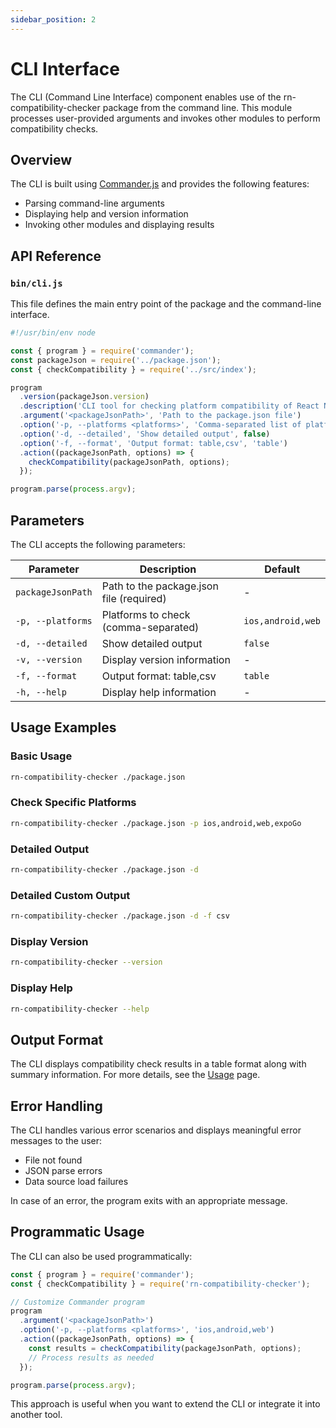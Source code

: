 ```yaml
---
sidebar_position: 2
---
```


# CLI Interface

The CLI (Command Line Interface) component enables use of the rn-compatibility-checker package from the command line. This module processes user-provided arguments and invokes other modules to perform compatibility checks.

## Overview

The CLI is built using [Commander.js](https://github.com/tj/commander.js/) and provides the following features:

- Parsing command-line arguments
- Displaying help and version information
- Invoking other modules and displaying results

## API Reference

### `bin/cli.js`

This file defines the main entry point of the package and the command-line interface.

```javascript
#!/usr/bin/env node

const { program } = require('commander');
const packageJson = require('../package.json');
const { checkCompatibility } = require('../src/index');

program
  .version(packageJson.version)
  .description('CLI tool for checking platform compatibility of React Native libraries')
  .argument('<packageJsonPath>', 'Path to the package.json file')
  .option('-p, --platforms <platforms>', 'Comma-separated list of platforms to check: ios,android,web,expoGo,newArchitecture', 'ios,android,web')
  .option('-d, --detailed', 'Show detailed output', false)
  .option('-f, --format', 'Output format: table,csv', 'table')
  .action((packageJsonPath, options) => {
    checkCompatibility(packageJsonPath, options);
  });

program.parse(process.argv);
```

## Parameters

The CLI accepts the following parameters:

| Parameter            | Description                                              | Default            |
|----------------------|----------------------------------------------------------|--------------------|
| `packageJsonPath`    | Path to the package.json file (required)                 | -                  |
| `-p, --platforms`    | Platforms to check (comma-separated)                     | `ios,android,web`  |
| `-d, --detailed`     | Show detailed output                                     | `false`            |
| `-v, --version`      | Display version information                              | -                  |
| `-f, --format`       | Output format: table,csv                                 | `table`            |
| `-h, --help`         | Display help information                                 | -                  |

## Usage Examples

### Basic Usage

```bash
rn-compatibility-checker ./package.json
```

### Check Specific Platforms

```bash
rn-compatibility-checker ./package.json -p ios,android,web,expoGo
```

### Detailed Output

```bash
rn-compatibility-checker ./package.json -d
```

### Detailed Custom Output

```bash
rn-compatibility-checker ./package.json -d -f csv
```

### Display Version

```bash
rn-compatibility-checker --version
```

### Display Help

```bash
rn-compatibility-checker --help
```

## Output Format

The CLI displays compatibility check results in a table format along with summary information. For more details, see the [Usage](../usage.md) page.

## Error Handling

The CLI handles various error scenarios and displays meaningful error messages to the user:

- File not found
- JSON parse errors
- Data source load failures

In case of an error, the program exits with an appropriate message.

## Programmatic Usage

The CLI can also be used programmatically:

```javascript
const { program } = require('commander');
const { checkCompatibility } = require('rn-compatibility-checker');

// Customize Commander program
program
  .argument('<packageJsonPath>')
  .option('-p, --platforms <platforms>', 'ios,android,web')
  .action((packageJsonPath, options) => {
    const results = checkCompatibility(packageJsonPath, options);
    // Process results as needed
  });

program.parse(process.argv);
```

This approach is useful when you want to extend the CLI or integrate it into another tool.
